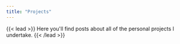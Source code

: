 ```yaml
---
title: "Projects"
---
```

{{< lead >}}
Here you'll find posts about all of the personal projects I undertake. 
{{< /lead >}}

